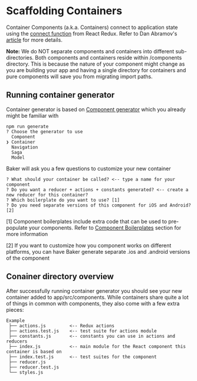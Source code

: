 # Scaffolding Containers

Container Components \(a.k.a. Containers\) connect to application state using the [connect function](https://github.com/reactjs/react-redux/blob/master/docs/api.md#connectmapstatetoprops-mapdispatchtoprops-mergeprops-options) from React Redux. Refer to Dan Abramov's [article](https://medium.com/@dan_abramov/smart-and-dumb-components-7ca2f9a7c7d0#.jfhjwnlv3) for more details.

**Note:** We do NOT separate components and containers into different sub-directories. Both components and containers reside within \/components directory. This is because the nature of your component might change as you are building your app and having a single directory for containers and pure components will save you from migrating import paths.

## Running container generator

Container generator is based on [Component generator](/scaffolding/components.md) which you already might be familiar with

```
npm run generate
? Choose the generator to use
  Component
❯ Container
  Navigation
  Saga
  Model
```

Baker will ask you a few questions to customize your new container

```
? What should your container be called? <-- type a name for your component
? Do you want a reducer + actions + constants generated? <-- create a new reducer for this container?
? Which boilerplate do you want to use? [1]
? Do you need separate versions of this component for iOS and Android? [2]
```

\[1\] Component boilerplates include extra code that can be used to pre-populate your components. Refer to [Component Boilerplates](/scaffolding/component-boilerplates.md) section for more information

\[2\] If you want to customize how you component works on different platforms, you can have Baker generate separate .ios and .android versions of the component

## Conainer directory overview

After successfully running container generator you should see your new container added to app/src/components. While containers share quite a lot of things in common with components, they also come with a few extra pieces:

```
Example
 ├── actions.js         <-- Redux actions 
 ├── actions.test.js    <-- test suite for actions module
 ├── constants.js       <-- constants you can use in actions and reducers
 ├── index.js           <-- main module for the React component this container is based on
 ├── index.test.js      <-- test suites for the component
 ├── reducer.js
 ├── reducer.test.js
 └── styles.js
```